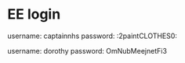 # EE login
username: captainnhs
password: :2paintCLOTHES0:

username: dorothy
password: OmNubMeejnetFi3